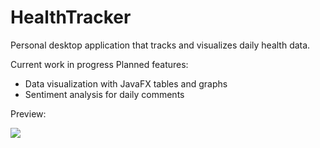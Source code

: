 # HealthTracker
Personal desktop application that tracks and visualizes daily health data.

Current work in progress
Planned features:
- Data visualization with JavaFX tables and graphs
- Sentiment analysis for daily comments

Preview:

![](src/HTSource/Images/Preview.png)
